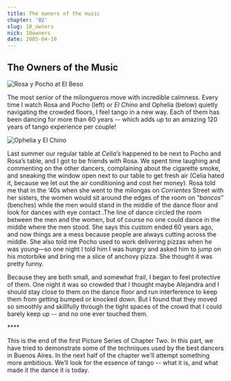 ```yaml
---
title: The owners of the music
chapter: '02'
slug: 10_owners
nick: 10owners
date: 2005-04-10
---
```


## The Owners of the Music

![Rosa y Pocho at El Beso](/2_pics/10owners/82.jpg)

The most senior of the milongueros move with incredible calmness. Every time I watch Rosa and Pocho (left) or _El Chino_ and Ophelia (below) quietly navigating the crowded floors, I feel tango in a new way. Each of them has been dancing for more than 60 years -- which adds up to an amazing 120 years of tango experience per couple!

![Ophelia y El Chino](/2_pics/10owners/37.jpg)

Last summer our regular table at _Celia’s_ happened to be next to Pocho and Rosa’s table, and I got to be friends with Rosa. We spent time laughing and commenting on the other dancers, complaining about the cigarette smoke, and sneaking the window open next to our table to get fresh air (Celia hated it, because we let out the air conditioning and cost her money). Rosa told me that in the ‘40s when she went to the milongas on _Corrientes_ Street with her sisters, the women would sit around the edges of the room on “_bancos_” (benches) while the men would stand in the middle of the dance floor and look for dances with eye contact .The line of dance circled the room between the men and the women, but of course no one could dance in the middle where the men stood. She says this custom ended 60 years ago, and now things are a mess because people are always cutting across the middle. She also told me Pocho used to work delivering pizzas when he was young—so one night I told him I was hungry and asked him to jump on his motorbike and bring me a slice of anchovy pizza. She thought it was pretty funny.

Because they are both small, and somewhat frail, I began to feel protective of them. One night it was so crowded that I thought maybe Alejandra and I should stay close to them on the dance floor and run interference to keep them from getting bumped or knocked down. But I found that they moved so smoothly and skillfully through the tight spaces of the crowd that I could barely keep up -- and no one ever touched them.

\*\*\*\*

This is the end of the first Picture Series of Chapter Two. In this part, we have tried to demonstrate some of the techniques used by the best dancers in Buenos Aires. In the next half of the chapter we'll attempt something more ambitious. We’ll look for the essence of tango -- what it is, and what made it the dance it is today.